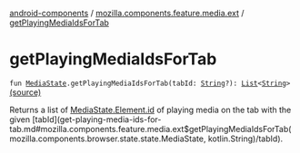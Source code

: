 [android-components](../index.md) / [mozilla.components.feature.media.ext](index.md) / [getPlayingMediaIdsForTab](./get-playing-media-ids-for-tab.md)

# getPlayingMediaIdsForTab

`fun `[`MediaState`](../mozilla.components.browser.state.state/-media-state/index.md)`.getPlayingMediaIdsForTab(tabId: `[`String`](https://kotlinlang.org/api/latest/jvm/stdlib/kotlin/-string/index.html)`?): `[`List`](https://kotlinlang.org/api/latest/jvm/stdlib/kotlin.collections/-list/index.html)`<`[`String`](https://kotlinlang.org/api/latest/jvm/stdlib/kotlin/-string/index.html)`>` [(source)](https://github.com/mozilla-mobile/android-components/blob/master/components/feature/media/src/main/java/mozilla/components/feature/media/ext/MediaState.kt#L24)

Returns a list of [MediaState.Element.id](../mozilla.components.browser.state.state/-media-state/-element/id.md) of playing media on the tab with the given [tabId](get-playing-media-ids-for-tab.md#mozilla.components.feature.media.ext$getPlayingMediaIdsForTab(mozilla.components.browser.state.state.MediaState, kotlin.String)/tabId).

